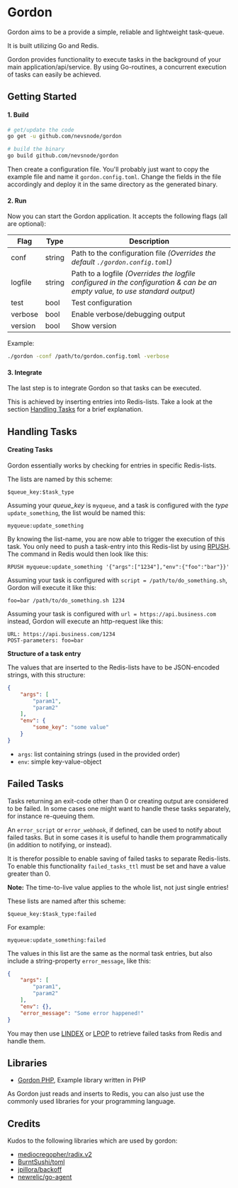 Gordon
=======

Gordon aims to be a provide a simple, reliable and lightweight task-queue.

It is built utilizing Go and Redis.

Gordon provides functionality to execute tasks in the background of your main application/api/service. By using Go-routines, a concurrent execution of tasks can easily be achieved.


## Getting Started

#### 1. Build

```sh
# get/update the code
go get -u github.com/nevsnode/gordon

# build the binary
go build github.com/nevsnode/gordon
```

Then create a configuration file. You'll probably just want to copy the example file and name it `gordon.config.toml`.
Change the fields in the file accordingly and deploy it in the same directory as the generated binary.

#### 2. Run

Now you can start the Gordon application. It accepts the following flags (all are optional):

Flag|Type|Description
----|----|-----------
conf|string|Path to the configuration file _(Overrides the default `./gordon.config.toml`)_
logfile|string|Path to a logfile _(Overrides the logfile configured in the configuration & can be an empty value, to use standard output)_
test|bool|Test configuration
verbose|bool|Enable verbose/debugging output
version|bool|Show version

Example:
```sh
./gordon -conf /path/to/gordon.config.toml -verbose
```

#### 3. Integrate

The last step is to integrate Gordon so that tasks can be executed.

This is achieved by inserting entries into Redis-lists. Take a look at the section [Handling Tasks](#handling-tasks) for a brief explanation.


## Handling Tasks

#### Creating Tasks

Gordon essentially works by checking for entries in specific Redis-lists.

The lists are named by this scheme:
```
$queue_key:$task_type
```

Assuming your *queue_key* is `myqueue`, and a task is configured with the *type* `update_something`, the list would be named this:
```
myqueue:update_something
```

By knowing the list-name, you are now able to trigger the execution of this task.
You only need to push a task-entry into this Redis-list by using [RPUSH](http://redis.io/commands/rpush).
The command in Redis would then look like this:
```
RPUSH myqueue:update_something '{"args":["1234"],"env":{"foo":"bar"}}'
```

Assuming your task is configured with `script = /path/to/do_something.sh`, Gordon will execute it like this:
```
foo=bar /path/to/do_something.sh 1234
```

Assuming your task is configured with `url = https://api.business.com` instead, Gordon will execute an http-request like this:
```
URL: https://api.business.com/1234
POST-parameters: foo=bar
```

**Structure of a task entry**

The values that are inserted to the Redis-lists have to be JSON-encoded strings, with this structure:
```json
{
    "args": [
        "param1",
        "param2"
    ],
    "env": {
        "some_key": "some value"
    }
}
```

* `args`: list containing strings (used in the provided order)
* `env`: simple key-value-object

## Failed Tasks
Tasks returning an exit-code other than 0 or creating output are considered to be failed.
In some cases one might want to handle these tasks separately, for instance re-queuing them.

An `error_script` or `error_webhook`, if defined, can be used to notify about failed tasks.
But in some cases it is useful to handle them programmatically (in addition to notifying, or instead).

It is therefor possible to enable saving of failed tasks to separate Redis-lists. To enable this functionality `failed_tasks_ttl` must be set and have a value greater than 0.

**Note:** The time-to-live value applies to the whole list, not just single entries!

These lists are named after this scheme:
```
$queue_key:$task_type:failed
```

For example:
```
myqueue:update_something:failed
```

The values in this list are the same as the normal task entries, but also include a string-property `error_message`, like this:
```json
{
    "args": [
        "param1",
        "param2"
    ],
    "env": {},
    "error_message": "Some error happened!"
}
```

You may then use [LINDEX](http://redis.io/commands/lindex) or [LPOP](http://redis.io/commands/lpop) to retrieve failed tasks from Redis and handle them.


## Libraries

* [Gordon PHP](https://github.com/nevsnode/gordon-php), Example library written in PHP

As Gordon just reads and inserts to Redis, you can also just use the commonly used libraries for your programming language.


## Credits

Kudos to the following libraries which are used by gordon:
* [mediocregopher/radix.v2](https://github.com/mediocregopher/radix.v2)
* [BurntSushi/toml](https://github.com/BurntSushi/toml)
* [jpillora/backoff](https://github.com/jpillora/backoff)
* [newrelic/go-agent](https://github.com/newrelic/go-agent)
